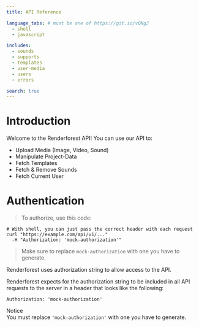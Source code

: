 ```yaml
---
title: API Reference

language_tabs: # must be one of https://git.io/vQNgJ
  - shell
  - javascript

includes:
  - sounds
  - supports
  - templates
  - user-media
  - users
  - errors

search: true
---
```


# Introduction

Welcome to the Renderforest API! You can use our API to:

 - Upload Media (Image, Video, Sound)
 - Manipulate Project-Data
 - Fetch Templates
 - Fetch & Remove Sounds
 - Fetch Current User

# Authentication

> To authorize, use this code:

```shell
# With shell, you can just pass the correct header with each request
curl "https://example.com/api/v1/..."
  -H "Authorization: 'mock-authorization'"
```

> Make sure to replace `mock-authorization` with one you have to generate.

Renderforest uses authorization string to allow access to the API.

Renderforest expects for the authorization string to be included in all API requests to the server in a header that looks like the following:

`Authorization: 'mock-authorization'`

<aside class="notice">
 Notice <br>
 You must replace <code>'mock-authorization'</code> with one you have to generate.
</aside>
